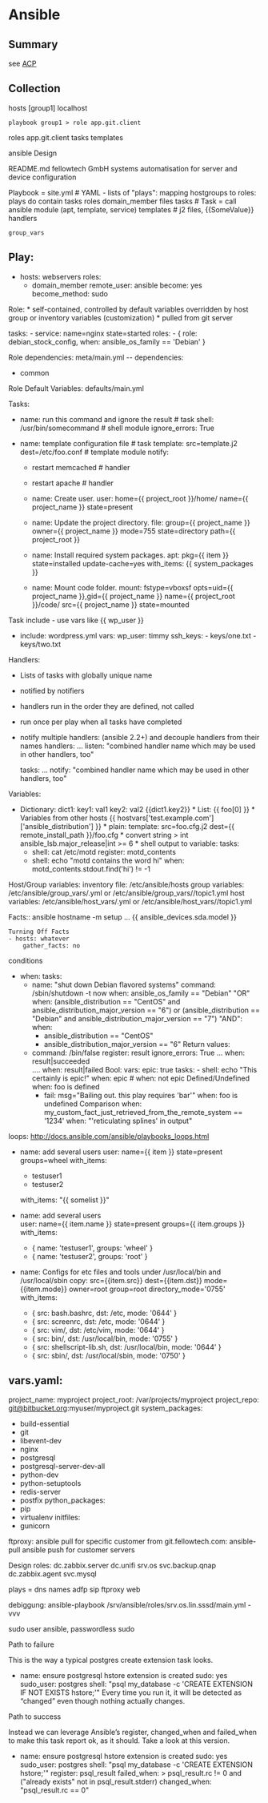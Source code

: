 # Ansible

## Summary

see [ACP](https://gist.github.com/andreicristianpetcu/b892338de279af9dac067891579cad7d)﻿


## Collection

hosts
[group1]
localhost

	playbook group1 > role app.git.client

roles
	app.git.client
		tasks
		templates


ansible Design


README.md
fellowtech GmbH systems automatisation for server and device configuration


Playbook = site.yml		# YAML - lists of "plays": mapping hostgroups to roles: plays do contain tasks
	roles
		domain_member
			files
			tasks		# Task = call ansible module (apt, template, service)
			templates	# j2 files, {{SomeValue}}
			handlers


	group_vars


Play:
---
- hosts: webservers
  roles:
	- domain_member
  remote_user: ansible
  become: yes
  become_method: sudo


Role:
	* self-contained, controlled by default variables overridden by host group or inventory variables (customization)
	* pulled from git server

  tasks:
    - service: name=nginx state=started
  roles:
     - { role: debian_stock_config, when: ansible_os_family == 'Debian' }


Role dependencies: meta/main.yml
	--
   dependencies:
   - common

Role Default Variables:
	defaults/main.yml


Tasks:
- name: run this command and ignore the result	# task
  shell: /usr/bin/somecommand		# shell module
  ignore_errors: True

- name: template configuration file	# task
  template: src=template.j2 dest=/etc/foo.conf	# template module
  notify:
     - restart memcached	# handler
     - restart apache		# handler
  - name: Create user.
    user: home={{ project_root }}/home/ name={{ project_name }} state=present

  - name: Update the project directory.
    file: group={{ project_name }} owner={{ project_name }} mode=755 state=directory path={{ project_root }}
  - name: Install required system packages.
    apt: pkg={{ item }} state=installed update-cache=yes
    with_items: {{ system_packages }}
   - name: Mount code folder.
    mount: fstype=vboxsf opts=uid={{ project_name }},gid={{ project_name }} name={{ project_root }}/code/ src={{ project_name }} state=mounted

Task include - use vars like {{ wp_user }}
   - include: wordpress.yml
    vars:
        wp_user: timmy
        ssh_keys:
          - keys/one.txt
          - keys/two.txt

Handlers:
* Lists of tasks with globally unique name
* notified by notifiers
* handlers run in the order they are defined, not called
* run once per play when all tasks have completed
* notify multiple handlers: (ansible 2.2+) and decouple handlers from their names
	handlers:
		...
		listen: "combined handler name which may be used in other handlers, too"

	tasks:
		...
		notify: "combined handler name which may be used in other handlers, too"

Variables:
   * Dictionary:
	dict1:
		key1: val1
		key2: val2
    {{dict1.key2}}
	* List: {{ foo[0] }}
	* Variables from other hosts
	  {{ hostvars['test.example.com']['ansible_distribution'] }}
	* plain:
	  template: src=foo.cfg.j2 dest={{ remote_install_path }}/foo.cfg
    * convert string > int
	  ansible_lsb.major_release|int >= 6
	* shell output to variable:
	  tasks:
      - shell: cat /etc/motd
        register: motd_contents
      - shell: echo "motd contains the word hi"
        when: motd_contents.stdout.find('hi') != -1

Host/Group variables:
	inventory file: /etc/ansible/hosts
	group variables: /etc/ansible/group_vars/<groupname>.yml or /etc/ansible/group_vars/<groupname>/topic1.yml
	host variables: /etc/ansible/host_vars/<groupname>.yml or /etc/ansible/host_vars/<hostname>/topic1.yml

Facts::
	ansible hostname -m setup
	...
	{{ ansible_devices.sda.model }}


	Turning Off Facts
	- hosts: whatever
		gather_facts: no



conditions
* when:
tasks:
  - name: "shut down Debian flavored systems"
    command: /sbin/shutdown -t now
    when: ansible_os_family == "Debian"
"OR"
    when: (ansible_distribution == "CentOS" and ansible_distribution_major_version == "6") or
          (ansible_distribution == "Debian" and ansible_distribution_major_version == "7")
"AND":
    when:
      - ansible_distribution == "CentOS"
      - ansible_distribution_major_version == "6"
Return values:
  - command: /bin/false
    register: result
    ignore_errors: True
	...
	when: result|succeeded		  
	....
	when: result|failed
Bool:
	vars:
		epic: true
	tasks:
		- shell: echo "This certainly is epic!"
			when: epic    # when: not epic
Defined/Undefined
	when: foo is defined
	- fail: msg="Bailing out. this play requires 'bar'"
	when: foo is undefined
Comparison
	when: my_custom_fact_just_retrieved_from_the_remote_system == '1234'
	when: "'reticulating splines' in output"


loops: http://docs.ansible.com/ansible/playbooks_loops.html
- name: add several users
  user: name={{ item }} state=present groups=wheel
  with_items:
     - testuser1
     - testuser2

   with_items: "{{ somelist }}"

- name: add several users   
  user: name={{ item.name }} state=present groups={{ item.groups }}
  with_items:
    - { name: 'testuser1', groups: 'wheel' }
    - { name: 'testuser2', groups: 'root' }


- name: Configs for etc files and tools under /usr/local/bin and /usr/local/sbin
  copy: src={{item.src}} dest={{item.dst}} mode={{item.mode}} owner=root group=root directory_mode='0755'
  with_items:
    - { src: bash.bashrc, dst: /etc, mode: '0644' }
    - { src: screenrc, dst: /etc, mode: '0644' }
    - { src: vim/, dst: /etc/vim, mode: '0644' }
    - { src: bin/, dst: /usr/local/bin, mode: '0755' }
    - { src: shellscript-lib.sh, dst: /usr/local/bin, mode: '0644' }
    - { src: sbin/, dst: /usr/local/sbin, mode: '0750' }







vars.yaml:
---
project_name: myproject
project_root: /var/projects/myproject
project_repo: git@bitbucket.org:myuser/myproject.git
system_packages:
  - build-essential
  - git
  - libevent-dev
  - nginx
  - postgresql
  - postgresql-server-dev-all
  - python-dev
  - python-setuptools
  - redis-server
  - postfix
python_packages:
  - pip
  - virtualenv
initfiles:
  - gunicorn


ftproxy: ansible pull for specific customer from git.fellowtech.com: ansible-pull
ansible push for customer servers

Design
roles:
	dc.zabbix.server
	dc.unifi
	srv.os
	svc.backup.qnap
	dc.zabbix.agent
	svc.mysql

plays = dns names
	adfp
	sip
	ftproxy
	web

debiggung: ansible-playbook  /srv/ansible/roles/srv.os.lin.sssd/main.yml -vvv


sudo
	user ansible, passwordless sudo







Path to failure

This is the way a typical postgres create extension task looks.

- name: ensure postgresql hstore extension is created
  sudo: yes
  sudo_user: postgres
  shell: "psql my_database -c 'CREATE EXTENSION IF NOT EXISTS hstore;'"
Every time you run it, it will be detected as “changed” even though nothing actually changes.

Path to success

Instead we can leverage Ansible’s register, changed_when and failed_when to make this task report ok, as it should. Take a look at this version.

- name: ensure postgresql hstore extension is created
  sudo: yes
  sudo_user: postgres
  shell: "psql my_database -c 'CREATE EXTENSION hstore;'"
  register: psql_result
  failed_when: >
    psql_result.rc != 0 and ("already exists" not in psql_result.stderr)
  changed_when: "psql_result.rc == 0"
